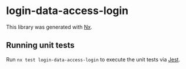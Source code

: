# login-data-access-login

This library was generated with [Nx](https://nx.dev).

## Running unit tests

Run `nx test login-data-access-login` to execute the unit tests via [Jest](https://jestjs.io).
